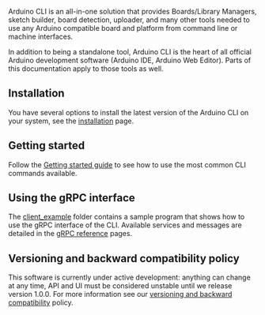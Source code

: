 Arduino CLI is an all-in-one solution that provides Boards/Library Managers, sketch builder, board detection, uploader,
and many other tools needed to use any Arduino compatible board and platform from command line or machine interfaces.

In addition to being a standalone tool, Arduino CLI is the heart of all official Arduino development software (Arduino
IDE, Arduino Web Editor). Parts of this documentation apply to those tools as well.

## Installation

You have several options to install the latest version of the Arduino CLI on your system, see the [installation] page.

## Getting started

Follow the [Getting started guide] to see how to use the most common CLI commands available.

## Using the gRPC interface

The [client_example] folder contains a sample program that shows how to use the gRPC interface of the CLI. Available
services and messages are detailed in the [gRPC reference] pages.

## Versioning and backward compatibility policy

This software is currently under active development: anything can change at any time, API and UI must be considered
unstable until we release version 1.0.0. For more information see our [versioning and backward compatibility] policy.

[installation]: installation.md
[getting started guide]: getting-started.md
[client_example]: https://github.com/arduino/arduino-cli/blob/master/client_example
[grpc reference]: rpc/commands.md
[versioning and backward compatibility]: versioning.md
